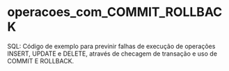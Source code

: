 # operacoes_com_COMMIT_ROLLBACK

SQL: Código de exemplo para previnir falhas de execução de operações INSERT, UPDATE e DELETE, através de checagem de transação e uso de COMMIT E ROLLBACK.
